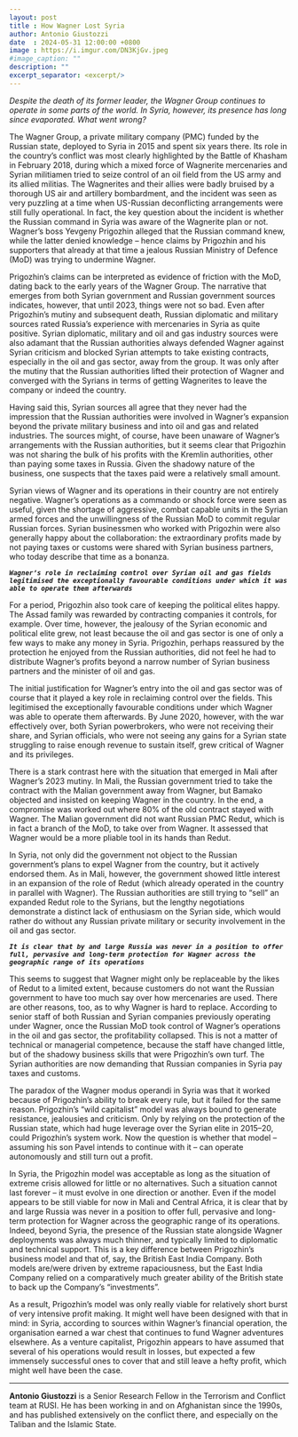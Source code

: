```yaml
---
layout: post
title : How Wagner Lost Syria
author: Antonio Giustozzi
date  : 2024-05-31 12:00:00 +0800
image : https://i.imgur.com/DN3KjGv.jpeg
#image_caption: ""
description: ""
excerpt_separator: <excerpt/>
---
```


_Despite the death of its former leader, the Wagner Group continues to operate in some parts of the world. In Syria, however, its presence has long since evaporated. What went wrong?_

<excerpt/>

The Wagner Group, a private military company (PMC) funded by the Russian state, deployed to Syria in 2015 and spent six years there. Its role in the country’s conflict was most clearly highlighted by the Battle of Khasham in February 2018, during which a mixed force of Wagnerite mercenaries and Syrian militiamen tried to seize control of an oil field from the US army and its allied militias. The Wagnerites and their allies were badly bruised by a thorough US air and artillery bombardment, and the incident was seen as very puzzling at a time when US-Russian deconflicting arrangements were still fully operational. In fact, the key question about the incident is whether the Russian command in Syria was aware of the Wagnerite plan or not. Wagner’s boss Yevgeny Prigozhin alleged that the Russian command knew, while the latter denied knowledge – hence claims by Prigozhin and his supporters that already at that time a jealous Russian Ministry of Defence (MoD) was trying to undermine Wagner.

Prigozhin’s claims can be interpreted as evidence of friction with the MoD, dating back to the early years of the Wagner Group. The narrative that emerges from both Syrian government and Russian government sources indicates, however, that until 2023, things were not so bad. Even after Prigozhin’s mutiny and subsequent death, Russian diplomatic and military sources rated Russia’s experience with mercenaries in Syria as quite positive. Syrian diplomatic, military and oil and gas industry sources were also adamant that the Russian authorities always defended Wagner against Syrian criticism and blocked Syrian attempts to take existing contracts, especially in the oil and gas sector, away from the group. It was only after the mutiny that the Russian authorities lifted their protection of Wagner and converged with the Syrians in terms of getting Wagnerites to leave the company or indeed the country.

Having said this, Syrian sources all agree that they never had the impression that the Russian authorities were involved in Wagner’s expansion beyond the private military business and into oil and gas and related industries. The sources might, of course, have been unaware of Wagner’s arrangements with the Russian authorities, but it seems clear that Prigozhin was not sharing the bulk of his profits with the Kremlin authorities, other than paying some taxes in Russia. Given the shadowy nature of the business, one suspects that the taxes paid were a relatively small amount.

Syrian views of Wagner and its operations in their country are not entirely negative. Wagner’s operations as a commando or shock force were seen as useful, given the shortage of aggressive, combat capable units in the Syrian armed forces and the unwillingness of the Russian MoD to commit regular Russian forces. Syrian businessmen who worked with Prigozhin were also generally happy about the collaboration: the extraordinary profits made by not paying taxes or customs were shared with Syrian business partners, who today describe that time as a bonanza.

___`Wagner’s role in reclaiming control over Syrian oil and gas fields legitimised the exceptionally favourable conditions under which it was able to operate them afterwards`___

For a period, Prigozhin also took care of keeping the political elites happy. The Assad family was rewarded by contracting companies it controls, for example. Over time, however, the jealousy of the Syrian economic and political elite grew, not least because the oil and gas sector is one of only a few ways to make any money in Syria. Prigozhin, perhaps reassured by the protection he enjoyed from the Russian authorities, did not feel he had to distribute Wagner’s profits beyond a narrow number of Syrian business partners and the minister of oil and gas.

The initial justification for Wagner’s entry into the oil and gas sector was of course that it played a key role in reclaiming control over the fields. This legitimised the exceptionally favourable conditions under which Wagner was able to operate them afterwards. By June 2020, however, with the war effectively over, both Syrian powerbrokers, who were not receiving their share, and Syrian officials, who were not seeing any gains for a Syrian state struggling to raise enough revenue to sustain itself, grew critical of Wagner and its privileges.

There is a stark contrast here with the situation that emerged in Mali after Wagner’s 2023 mutiny. In Mali, the Russian government tried to take the contract with the Malian government away from Wagner, but Bamako objected and insisted on keeping Wagner in the country. In the end, a compromise was worked out where 80% of the old contract stayed with Wagner. The Malian government did not want Russian PMC Redut, which is in fact a branch of the MoD, to take over from Wagner. It assessed that Wagner would be a more pliable tool in its hands than Redut.

In Syria, not only did the government not object to the Russian government’s plans to expel Wagner from the country, but it actively endorsed them. As in Mali, however, the government showed little interest in an expansion of the role of Redut (which already operated in the country in parallel with Wagner). The Russian authorities are still trying to “sell” an expanded Redut role to the Syrians, but the lengthy negotiations demonstrate a distinct lack of enthusiasm on the Syrian side, which would rather do without any Russian private military or security involvement in the oil and gas sector.

___`It is clear that by and large Russia was never in a position to offer full, pervasive and long-term protection for Wagner across the geographic range of its operations`___

This seems to suggest that Wagner might only be replaceable by the likes of Redut to a limited extent, because customers do not want the Russian government to have too much say over how mercenaries are used. There are other reasons, too, as to why Wagner is hard to replace. According to senior staff of both Russian and Syrian companies previously operating under Wagner, once the Russian MoD took control of Wagner’s operations in the oil and gas sector, the profitability collapsed. This is not a matter of technical or managerial competence, because the staff have changed little, but of the shadowy business skills that were Prigozhin’s own turf. The Syrian authorities are now demanding that Russian companies in Syria pay taxes and customs.

The paradox of the Wagner modus operandi in Syria was that it worked because of Prigozhin’s ability to break every rule, but it failed for the same reason. Prigozhin’s “wild capitalist” model was always bound to generate resistance, jealousies and criticism. Only by relying on the protection of the Russian state, which had huge leverage over the Syrian elite in 2015–20, could Prigozhin’s system work. Now the question is whether that model – assuming his son Pavel intends to continue with it – can operate autonomously and still turn out a profit.

In Syria, the Prigozhin model was acceptable as long as the situation of extreme crisis allowed for little or no alternatives. Such a situation cannot last forever – it must evolve in one direction or another. Even if the model appears to be still viable for now in Mali and Central Africa, it is clear that by and large Russia was never in a position to offer full, pervasive and long-term protection for Wagner across the geographic range of its operations. Indeed, beyond Syria, the presence of the Russian state alongside Wagner deployments was always much thinner, and typically limited to diplomatic and technical support. This is a key difference between Prigozhin’s business model and that of, say, the British East India Company. Both models are/were driven by extreme rapaciousness, but the East India Company relied on a comparatively much greater ability of the British state to back up the Company’s “investments”.

As a result, Prigozhin’s model was only really viable for relatively short burst of very intensive profit making. It might well have been designed with that in mind: in Syria, according to sources within Wagner’s financial operation, the organisation earned a war chest that continues to fund Wagner adventures elsewhere. As a venture capitalist, Prigozhin appears to have assumed that several of his operations would result in losses, but expected a few immensely successful ones to cover that and still leave a hefty profit, which might well have been the case.

---

__Antonio Giustozzi__ is a Senior Research Fellow in the Terrorism and Conflict team at RUSI. He has been working in and on Afghanistan since the 1990s, and has published extensively on the conflict there, and especially on the Taliban and the Islamic State.

